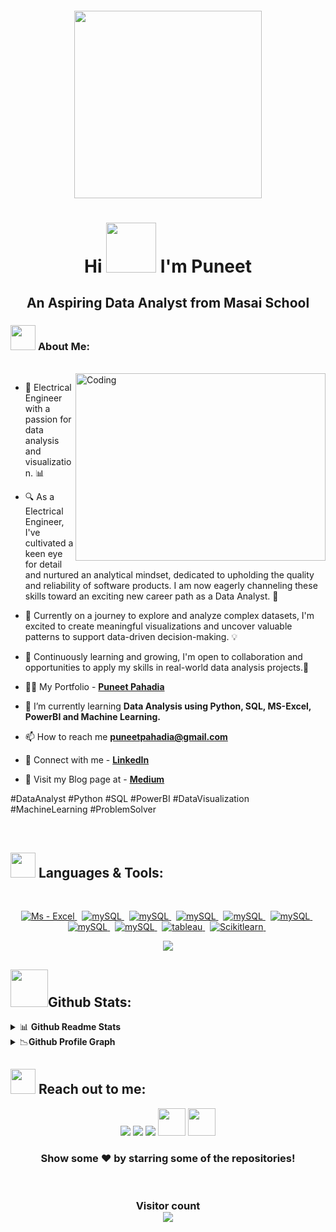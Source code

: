 <h5 align="center"><img width="300" height="300" src="https://github.com/puneetpahadia-da/Doctor_Fee_Prediction_with_Web_Application/assets/97096168/87d34ead-f934-49d7-bd00-1b1d9d7cd693"></h5>
<h1 align="center"> Hi <img src="https://media.giphy.com/media/hvRJCLFzcasrR4ia7z/giphy.gif" width="80px"> I'm Puneet  </h1>
<h2 align="center">An Aspiring Data Analyst from Masai School </h2>
<h3 dir="auto"><img src="https://camo.githubusercontent.com/63371d36886ee658f5a97401f393e1ab1684b2fd3de674b8f5efc7d410b2a3d0/68747470733a2f2f6d656469612e67697068792e636f6d2f6d656469612f57556c706c634d704f43456d5447427442572f67697068792e676966" width="40" data-animated-image="" ></a> <strong>About Me:</strong></h3>
<br>

<img align="right" alt="Coding" width="400" height="300" src="https://static.wixstatic.com/media/2be1ce_864567900845418ebfd61e297637464d~mv2.gif">

- 🔌 Electrical Engineer with a passion for data analysis and visualization. 📊

- 🔍 As a Electrical Engineer,  I've cultivated a keen eye for detail and nurtured an analytical mindset, dedicated to upholding the quality and reliability of software products. I am now eagerly channeling these skills toward an exciting new career path as a Data Analyst. 🚀

- 🔎 Currently on a journey to explore and analyze complex datasets, I'm excited to create meaningful visualizations and uncover valuable patterns to support data-driven decision-making. 💡

- 🌱 Continuously learning and growing, I'm open to collaboration and opportunities to apply my skills in real-world data analysis projects.🌌

- 👨‍💻 My Portfolio - **[Puneet Pahadia](https://puneetpahadia.dev.voyage/)**                                 

- 🌱 I’m currently learning **Data Analysis using Python, SQL, MS-Excel, PowerBI and Machine Learning.**

- 📫 How to reach me **puneetpahadia@gmail.com**

- 📧 Connect with me - **[LinkedIn](https://www.linkedin.com/in/puneetpahadia)**

- 📜 Visit my Blog page at - **[Medium](https://medium.com/@puneetpahadia)**

#DataAnalyst #Python #SQL #PowerBI #DataVisualization #MachineLearning #ProblemSolver

<br/>
<h2 dir="auto"><img src="https://camo.githubusercontent.com/b429fd0344f4072885b19923f824d4616893261e9d7cc2afb62f85224caca070/68747470733a2f2f6d656469612e67697068792e636f6d2f6d656469612f6a32704f476547594b65327843434b7766692f67697068792e676966" width="40" data-animated-image="" </a> <strong>Languages &amp; Tools:</strong></h2>
<br>
<!--Code For Inserting Icon Of Languages and Tools-->
<p align="center">  
   <a href="#"> <img src="https://img.shields.io/badge/Advanced_Excel-217346?style=for-the-badge&logo=microsoft-excel&logoColor=white" alt="Ms - Excel"/> </a> &nbsp;
   <a href="#"> <img src="https://img.shields.io/badge/mysql-black?style=for-the-badge&logo=mysql&logoColor=white" alt="mySQL"/> </a> &nbsp;
   <a href="#"> <img src="https://img.shields.io/badge/Microsoft%20SQL%20Sever-CC2927?style=for-the-badge&logo=microsoft%20sql%20server&logoColor=white" alt="mySQL"/> </a> &nbsp;
  <a href="#"> <img src="https://img.shields.io/badge/python-3670A0?style=for-the-badge&logo=python&logoColor=ffdd54" alt="mySQL"/> </a> &nbsp;
  <a href="#"> <img src="https://img.shields.io/badge/pandas-%23150458.svg?style=for-the-badge&logo=pandas&logoColor=white" alt="mySQL"/> </a> &nbsp;
  <a href="#"> <img src="https://img.shields.io/badge/numpy-%23013243.svg?style=for-the-badge&logo=numpy&logoColor=white" alt="mySQL"/> </a> &nbsp;
  <a href="#"> <img src="https://img.shields.io/badge/power_bi-F2C811?style=for-the-badge&logo=powerbi&logoColor=black" alt="mySQL"/> </a> &nbsp;
  <a href="#"> <img src="https://img.shields.io/badge/Medium-12100E?style=for-the-badge&logo=medium&logoColor=white" alt="mySQL"/> </a> &nbsp;
  <a href="#"> <img src="https://img.shields.io/badge/Tableau-F2C811?style=for-the-badge&logo=tableau" alt="tableau"/> </a> &nbsp;
  <a href="#"> <img src="https://img.shields.io/badge/scikit--learn-217346?style=for-the-badge&logo=scikitlearn" alt="Scikitlearn"/> </a> &nbsp;


</a>
</p>



<p align="center">
   <img align="center" src="https://github-readme-streak-stats.herokuapp.com/?user=puneetpahadia-da&theme=black-ice&hide_border=true&stroke=0000&background=060A0CD0"> <br \>
</p>

<h2 dir="auto"><img src="https://camo.githubusercontent.com/6324b8a2d7c4e78c6271e5bdb479001f501fe1108cdd4a0563d5b08758feb0c4/68747470733a2f2f6d656469612e67697068792e636f6d2f6d656469612f5a434e36463346416b7773794f47553252532f67697068792e676966" width="60" data-animated-image="" <strong>Github Stats:</strong></h2>

<!-- 1st DROP DOWN -->

<details>
  <summary><g-emoji class="g-emoji" alias="bar_chart" fallback-src="https://github.githubassets.com/images/icons/emoji/unicode/1f4ca.png">📊</g-emoji> <b>Github Readme Stats</b></summary>
 <br>
 <p align="center" dir="auto"><img width="430" align="center" src="https://github-readme-stats.vercel.app/api?username=puneetpahadia-da&show_icons=true&count_private=true&theme=react&hide_border=true&bg_color=0D1117" alt="puneetpahadia-da" >
 <img align="center" src="https://github-readme-stats.vercel.app/api/top-langs?username=puneetpahadia-da&langs_count=8&count_private=true&layout=compact&theme=react&hide_border=true&bg_color=0D1117" alt="puneetpahadia-da" /></p>
  <b>Note:</b> Top languages is only a metric of the languages my public code consists of and doesn't reflect experience or skill level.
</details>

<!-- 2nd DROP DOWN -->

<details>
  <summary><g-emoji="g-emoji" alias= "graph">📉<b>Github Profile Graph</b></summary>
    <br>
    <a href="https://github.com/puneetpahadia-da/github-readme-activity-graph"><img alt="Puneet's Activity Graph" src="https://github-readme-activity-graph.vercel.app/graph?username=puneetpahadia-da&theme=react" /></a>
    </details>

<h2 dir="auto"><img src="https://camo.githubusercontent.com/ec0df7b334d15078e980be8f26f35f1bd6f004eaa4a121db42fed361360c1817/68747470733a2f2f6d656469612e67697068792e636f6d2f6d656469612f4c6e516a7057614f4e386e68723231764e572f67697068792e676966" width="40" data-animated-image="" </a> <strong>Reach out to me:</strong> </h2>
<!--Code For Inserting Icon Of Languages and Tools-->
<p align="center"> 
<a href = "https://www.linkedin.com/in/puneetpahadia" ><img src="https://img.icons8.com/fluent/48/000000/linkedin.png" /></a>
<a href = "https://github.com/puneetpahadia-da" ><img src="https://img.icons8.com/windows/48/000000/github.png" /></a>
<a href="mailto:puneetpahadia@gmail.com" ><img src="https://img.icons8.com/color/48/000000/gmail-new.png" /></a>
<a href="https://www.hackerrank.com/puneetpahadia" ><img src="https://upload.wikimedia.org/wikipedia/commons/4/40/HackerRank_Icon-1000px.png" width="44" height="44" /></a>
<a href = "https://scholar.google.com/citations?user=IS5s79wAAAAJ&hl=en" ><img src="https://github.com/puneetpahadia-da/puneetpahadia-da/assets/97096168/153788c5-6980-49ed-9050-8a3588006345" width="44" height="44" /></a>
</p>


<h3 align="center">
 Show some ❤️ by starring some of the repositories!
</h3>
<br>
<h3 align="center"> 
  Visitor count <br>
  <img src="https://profile-counter.glitch.me/puneetpahadia-da/count.svg" />
</h3>
